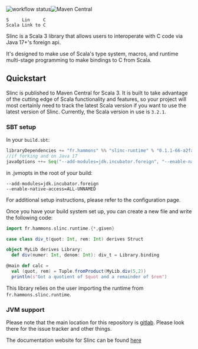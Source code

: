 ![workflow status](https://github.com/markehammons/slinc/actions/workflows/ci.yml/badge.svg)![Maven Central](https://img.shields.io/maven-central/v/io.gitlab.mhammons/slinc_3)

```
S     Lin     C
Scala Link to C
```

Slinc is a Scala 3 library that allows users to interoperate with C code via Java 17+'s foreign api. 

It's designed to make use of Scala's type system, macros, and runtime multi-stage programming to make bindings to C from Scala.

## Quickstart 

Slinc is published to Maven Central for Scala 3. It is built to take advantage of the cutting edge of Scala functionality and features, so your project will most certainly need to track the latest Scala version if you want to use the latest version of Slinc. Currently, the Scala version in use is `3.2.1`. 

### SBT setup 

In your `build.sbt`:

```scala
libraryDependencies += "fr.hammons" %% "slinc-runtime" % "0.1.1-66-a2fa26-DIRTYd1a2c450"
//if forking and on Java 17
javaOptions ++= Seq("--add-modules=jdk.incubator.foreign", "--enable-native-access=ALL-UNNAMED")
```

in .jvmopts in the root of your build:
```
--add-modules=jdk.incubator.foreign
--enable-native-access=ALL-UNNAMED
```

For additional setup instructions, please refer to the configuration page.

Once you have your build system set up, you can create a new file and write the following code: 

```scala
import fr.hammons.slinc.runtime.{*,given}

case class div_t(quot: Int, rem: Int) derives Struct 

object MyLib derives Library:
  def div(numer: Int, denom: Int): div_t = Library.binding

@main def calc = 
  val (quot, rem) = Tuple.fromProduct(MyLib.div(5,2))
  println(s"Got a quotient of $quot and a remainder of $rem")
```

This library relies on the user importing the runtime from `fr.hammons.slinc.runtime`.



### JVM support


Please note that the main location for this repository is [gitlab](https://gitlab.com/mhammons/slinc). Please look there for the issue tracker and other things.

The documentation website for Slinc can be found [here](https://mhammons.gitlab.io/slinc)